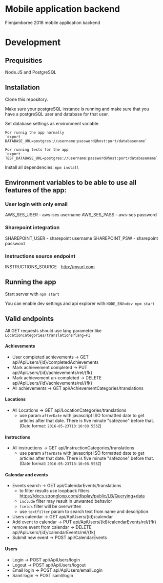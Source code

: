 # Mobile application backend

Finnjamboree 2016 mobile application backend

# Development

## Prequisities

Node.JS and PostgreSQL

## Installation

Clone this repository.

Make sure your postgreSQL instance is running and make sure that you have a postgreSQL user and database for that user.

Set database settings as environment variable:
    
    For runnig the app normally
    `export DATABASE_URL=postgres://username:password@host:port/databasename`

    For running tests for the app
    `export TEST_DATABASE_URL=postgres://username:password@host:port/databasename`

Install all dependencies:
    `npm install`

## Environment variables to be able to use all features of the app:

### User login with only email

AWS_SES_USER - aws-ses username
AWS_SES_PASS - aws-ses password

### Sharepoint integration

SHAREPOINT_USER - sharepoint username
SHAREPOINT_PSW  - sharepoint password

### Instructions source endpoint

INSTRUCTIONS_SOURCE - http://myurl.com

## Running the app

Start server with `npm start`

You can enable dev settings and api explorer with `NODE_ENV=dev npm start`

## Valid endpoints

All GET requests should use lang parameter like `LocationCategories/translations?lang=FI`

#### Achievements

* User completed achievements -> GET api/ApiUsers/{id}/completedAchievements
* Mark achievement completed -> PUT api/ApiUsers/{id}/achievements/rel/{fk}
* Mark achievement un-completed -> DELETE api/ApiUsers/{id}/achievements/rel/{fk}
* All achievements -> GET api/AchievementCategories/translations

#### Locations

* All Locations -> GET api/LocationCategories/translations
    * use param `afterDate` with javascript ISO formatted date to get articles after that date. There is five minute "safezone" before that. (Date format: `2016-05-23T13:10:08.553Z`)

#### Instructions

* All instructions -> GET api/InstructionCategories/translations
    * use param `afterDate` with javascript ISO formatted date to get articles after that date. There is five minute "safezone" before that. (Date format: `2016-05-23T13:10:08.553Z`)

#### Calendar and events

* Events search -> GET api/CalendarEvents/translations
    * to filter results use loopback filters https://docs.strongloop.com/display/public/LB/Querying+data 
    * `include` filter may result in unwanted behavior
    * `fields` filter will be overwritten
    * use `textfilter` param to search text from name and description
* Users calendar -> GET api/ApiUsers/{id}/calendar
* Add event to calendar -> PUT api/ApiUsers/{id}/calendarEvents/rel/{fk}
* remove event from calendar -> DELETE api/ApiUsers/{id}/calendarEvents/rel/{fk}
* Submit new event -> POST api/CalendarEvents

#### Users

* Login -> POST api/ApiUsers/login
* Logout ->  POST api/ApiUsers/logout
* Email login -> POST api/ApiUsers/emailLogin
* Saml login -> POST saml/login

